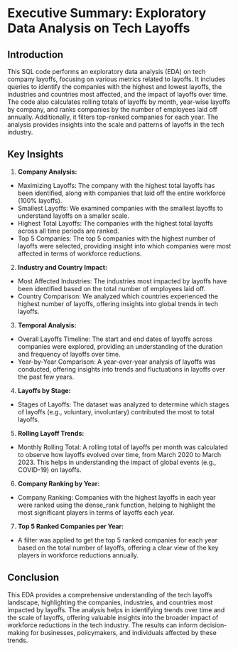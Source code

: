 # Executive Summary: Exploratory Data Analysis on Tech Layoffs 

## Introduction
This SQL code performs an exploratory data analysis (EDA) on tech company layoffs, focusing on various metrics related to layoffs. It includes queries to identify the companies with the highest and lowest layoffs, the industries and countries most affected, and the impact of layoffs over time. The code also calculates rolling totals of layoffs by month, year-wise layoffs by company, and ranks companies by the number of employees laid off annually. Additionally, it filters top-ranked companies for each year. The analysis provides insights into the scale and patterns of layoffs in the tech industry.

## Key Insights

1. **Company Analysis:**
- Maximizing Layoffs: The company with the highest total layoffs has been identified, along with companies that laid off the entire workforce (100% layoffs).
- Smallest Layoffs: We examined companies with the smallest layoffs to understand layoffs on a smaller scale.
- Highest Total Layoffs: The companies with the highest total layoffs across all time periods are ranked.
- Top 5 Companies: The top 5 companies with the highest number of layoffs were selected, providing insight into which companies were most affected in terms of workforce reductions.

2. **Industry and Country Impact:**
- Most Affected Industries: The industries most impacted by layoffs have been identified based on the total number of employees laid off.
- Country Comparison: We analyzed which countries experienced the highest number of layoffs, offering insights into global trends in tech layoffs.

3. **Temporal Analysis:**
- Overall Layoffs Timeline: The start and end dates of layoffs across companies were explored, providing an understanding of the duration and frequency of layoffs over time.
- Year-by-Year Comparison: A year-over-year analysis of layoffs was conducted, offering insights into trends and fluctuations in layoffs over the past few years.

4. **Layoffs by Stage:**
- Stages of Layoffs: The dataset was analyzed to determine which stages of layoffs (e.g., voluntary, involuntary) contributed the most to total layoffs.

5. **Rolling Layoff Trends:**
- Monthly Rolling Total: A rolling total of layoffs per month was calculated to observe how layoffs evolved over time, from March 2020 to March 2023. This helps in understanding the impact of global events (e.g., COVID-19) on layoffs.

6. **Company Ranking by Year:**
- Company Ranking: Companies with the highest layoffs in each year were ranked using the dense_rank function, helping to highlight the most significant players in terms of layoffs each year.

7. **Top 5 Ranked Companies per Year:**
- A filter was applied to get the top 5 ranked companies for each year based on the total number of layoffs, offering a clear view of the key players in workforce reductions annually.

## Conclusion
This EDA provides a comprehensive understanding of the tech layoffs landscape, highlighting the companies, industries, and countries most impacted by layoffs. The analysis helps in identifying trends over time and the scale of layoffs, offering valuable insights into the broader impact of workforce reductions in the tech industry. The results can inform decision-making for businesses, policymakers, and individuals affected by these trends.
